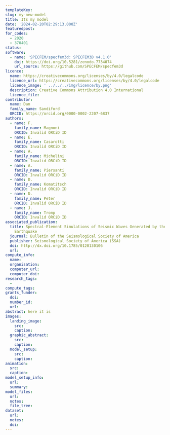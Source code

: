```yaml
---
templateKey:
slug: my-new-model
title: Its my model
date: '2024-02-20T02:29:13.000Z'
featuredpost:
for_codes:
  - 2020
  - 370401
status:
software:
  - name: 'SPECFEM/specfem3d: SPECFEM3D v4.1.0'
    doi: https://doi.org/10.5281/zenodo.7734074
    url_source: https://github.com/SPECFEM/specfem3d
licence:
  name: https://creativecommons.org/licenses/by/4.0/legalcode
  licence_url: https://creativecommons.org/licenses/by/4.0/legalcode
  licence_image: ' ../../../img/licence/by.png'
  description: Creative Commons Attribution 4.0 International
  licence_file:
contributor:
  name: Dan
  family_name: Sandiford
  ORCID: https://orcid.org/0000-0002-2207-6837
authors:
  - name: F.
    family_name: Magnoni
    ORCID: Invalid ORCiD ID
  - name: E.
    family_name: Casarotti
    ORCID: Invalid ORCiD ID
  - name: A.
    family_name: Michelini
    ORCID: Invalid ORCiD ID
  - name: A.
    family_name: Piersanti
    ORCID: Invalid ORCiD ID
  - name: D.
    family_name: Komatitsch
    ORCID: Invalid ORCiD ID
  - name: D.
    family_name: Peter
    ORCID: Invalid ORCiD ID
  - name: J.
    family_name: Tromp
    ORCID: Invalid ORCiD ID
associated_publication:
  title: Spectral-Element Simulations of Seismic Waves Generated by the 2009 L'Aquila
    Earthquake
  journal: Bulletin of the Seismological Society of America
  publisher: Seismological Society of America (SSA)
  doi: http://dx.doi.org/10.1785/0120130106
  url:
compute_info:
  name:
  organisation:
  computer_url:
  computer_doi:
research_tags:
  - 
compute_tags:
grants_funder:
  doi:
  number_id:
  url:
abstract: here it is
images:
  landing_image:
    src:
    caption:
  graphic_abstract:
    src:
    caption:
  model_setup:
    src:
    caption:
animation:
  src:
  caption:
model_setup_info:
  url:
  summary:
model_files:
  url:
  notes:
  file_tree:
dataset:
  url:
  notes:
  doi:
---
```

